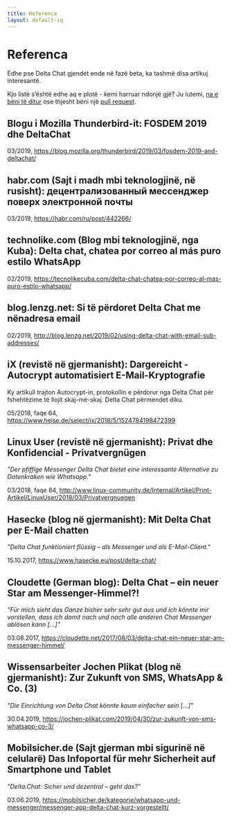 ```yaml
---
title: Referenca
layout: default-sq
---
```




<!-- GENERATED FILE -- DO NOT EDIT -->



# Referenca

Edhe pse Delta Chat gjendet ende në fazë beta, ka tashmë disa artikuj interesantë.

Kjo listë s’është edhe aq e plotë -
kemi harruar ndonjë gjë?
Ju lutemi, [na e bëni të ditur](imprint)
ose thjesht bëni një [pull request](https://github.com/deltachat/deltachat-pages/edit/master/en/references.md).


## Blogu i Mozilla Thunderbird-it: FOSDEM 2019 dhe DeltaChat

03/2019, <https://blog.mozilla.org/thunderbird/2019/03/fosdem-2019-and-deltachat/>


## habr.com (Sajt i madh mbi teknologjinë, në rusisht): децентрализованный мессенджер поверх электронной почты

03/2019, <https://habr.com/ru/post/442266/>


## technolike.com (Blog mbi teknologjinë, nga Kuba): Delta chat, chatea por correo al más puro estilo WhatsApp

02/2019, <https://tecnolikecuba.com/delta-chat-chatea-por-correo-al-mas-puro-estilo-whatsapp/>


## blog.lenzg.net: Si të përdoret Delta Chat me nënadresa email

02/2019, <http://blog.lenzg.net/2019/02/using-delta-chat-with-email-sub-addresses/>


## iX (revistë në gjermanisht): Dargereicht - Autocrypt automatisiert E-Mail-Kryptografie

Ky artikull trajton Autocrypt-in, protokollin e përdorur nga Delta Chat për fshehtëzime të llojit skaj-më-skaj.
Delta Chat përmendet diku.

05/2018, faqe 64, <https://www.heise.de/select/ix/2018/5/1524784198472399>


## Linux User (revistë në gjermanisht): Privat dhe Konfidencial - Privatvergnügen

_"Der pfiffige Messenger Delta Chat bietet eine interessante Alternative zu Datenkraken wie Whatsapp."_

03/2018, faqe 84, <http://www.linux-community.de/Internal/Artikel/Print-Artikel/LinuxUser/2018/03/Privatvergnuegen>


## Hasecke (blog në gjermanisht): Mit Delta Chat per E-Mail chatten

_"Delta Chat funktioniert flüssig – als Messenger und als E-Mail-Client."_

15.10.2017, <https://www.hasecke.eu/post/delta-chat/>


## Cloudette (German blog): Delta Chat – ein neuer Star am Messenger-Himmel?!

_"Für mich sieht das Ganze bisher sehr sehr gut aus und ich könnte mir vorstellen, dass ich damit nach und nach alle anderen Chat Messenger ablösen kann [...]"_

03.08.2017, <https://cloudette.net/2017/08/03/delta-chat-ein-neuer-star-am-messenger-himmel/>


## Wissensarbeiter Jochen Plikat (blog në gjermanisht): Zur Zukunft von SMS, WhatsApp & Co. (3)

_"Die Einrichtung von Delta Chat könnte kaum einfacher sein [...]"_

30.04.2019, <https://jochen-plikat.com/2019/04/30/zur-zukunft-von-sms-whatsapp-co-3/> 


## Mobilsicher.de (Sajt gjerman mbi sigurinë në celularë) Das Infoportal für mehr Sicherheit auf Smartphone und Tablet

_"Delta.Chat: Sicher und dezentral – geht das?"_

03.06.2019, <https://mobilsicher.de/kategorie/whatsapp-und-messenger/messenger-app-delta-chat-kurz-vorgestellt/> 
